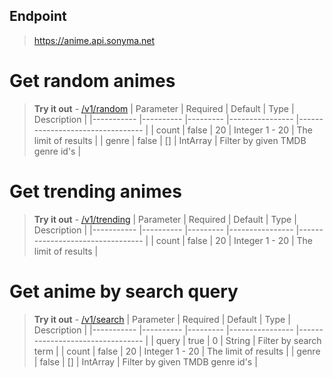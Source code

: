 ## Endpoint
> https://anime.api.sonyma.net

# Get random animes
> **Try it out** - [/v1/random](/v1/random)
| Parameter 	| Required 	| Default 	| Type           	| Description                     	|
|-----------	|----------	|---------	|----------------	|---------------------------------	|
| count     	| false    	| 20      	| Integer 1 - 20 	| The limit of results            	|
| genre     	| false    	| []      	| IntArray       	| Filter by given TMDB genre id's 	|

# Get trending animes
> **Try it out** - [/v1/trending](/v1/trending)
| Parameter 	| Required 	| Default 	| Type           	| Description                     	|
|-----------	|----------	|---------	|----------------	|---------------------------------	|
| count     	| false    	| 20      	| Integer 1 - 20 	| The limit of results            	|

# Get anime by search query
> **Try it out** - [/v1/search](/v1/search)
| Parameter 	| Required 	| Default 	| Type           	| Description                     	|
|-----------	|----------	|---------	|----------------	|---------------------------------	|
| query     	| true     	| 0       	| String         	| Filter by search term           	|
| count     	| false    	| 20      	| Integer 1 - 20 	| The limit of results            	|
| genre     	| false    	| []      	| IntArray       	| Filter by given TMDB genre id's 	|
